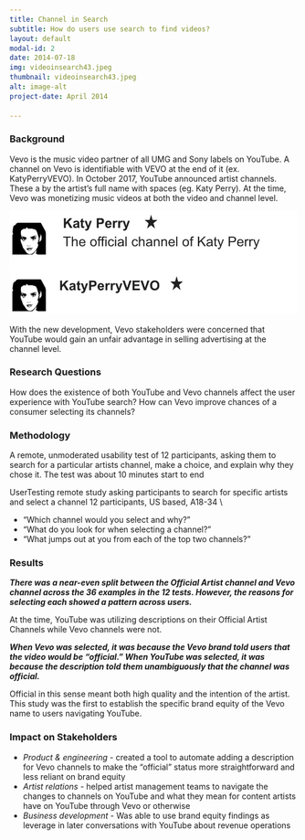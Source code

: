 ```yaml
---
title: Channel in Search
subtitle: How do users use search to find videos?
layout: default
modal-id: 2
date: 2014-07-18
img: videoinsearch43.jpeg
thumbnail: videoinsearch43.jpeg
alt: image-alt
project-date: April 2014

---
```



<h3>Background</h3>

Vevo is the music video partner of all UMG and Sony labels on YouTube. A channel on Vevo is identifiable with VEVO at the end of it (ex. KatyPerryVEVO). In October 2017, YouTube announced artist channels. These a by the artist’s full name with spaces (eg. Katy Perry). At the time, Vevo was monetizing music videos at both the video and channel level.

![image](img/portfolio/Original_Search_Result.jpeg)

With the new development, Vevo stakeholders were concerned that YouTube would gain an unfair advantage in selling advertising at the channel level. 

<h3>Research Questions</h3>

How does the existence of both YouTube and Vevo channels affect the user experience with YouTube search?
How can Vevo improve chances of a consumer selecting its channels?

<h3>Methodology</h3>

A remote, unmoderated usability test of 12 participants, asking them to search for a particular artists channel, make a choice, and explain why they chose it. The test was about 10 minutes start to end

UserTesting remote study asking participants to search for specific artists and select a channel
12 participants, US based, A18-34 \
- “Which channel would you select and why?”
- “What do you look for when selecting a channel?”
- “What jumps out at you from each of the top two channels?”


<h3>Results</h3>

***There was a near-even split between the Official Artist channel and Vevo channel across the 36 examples in the 12 tests. However, the reasons for selecting each showed a pattern across users.***

At the time, YouTube was utilizing descriptions on their Official Artist Channels while Vevo channels were not. 

***When Vevo was selected, it was because the Vevo brand told users that the video would be “official.” When YouTube was selected, it was because the description told them unambiguously that the channel was official.***

Official in this sense meant both high quality and the intention of the artist. This study was the first to establish the specific brand equity of the Vevo name to users navigating YouTube.

<h3>Impact on Stakeholders</h3>


- *Product & engineering* - created a tool to automate adding a description for Vevo channels to make the “official” status more straightforward and less reliant on brand equity
- *Artist relations* - helped artist management teams to navigate the changes to channels on YouTube and what they mean for content artists have on YouTube through Vevo or otherwise 
- *Business development* - Was able to use brand equity findings  as leverage in later conversations with YouTube about revenue operations
